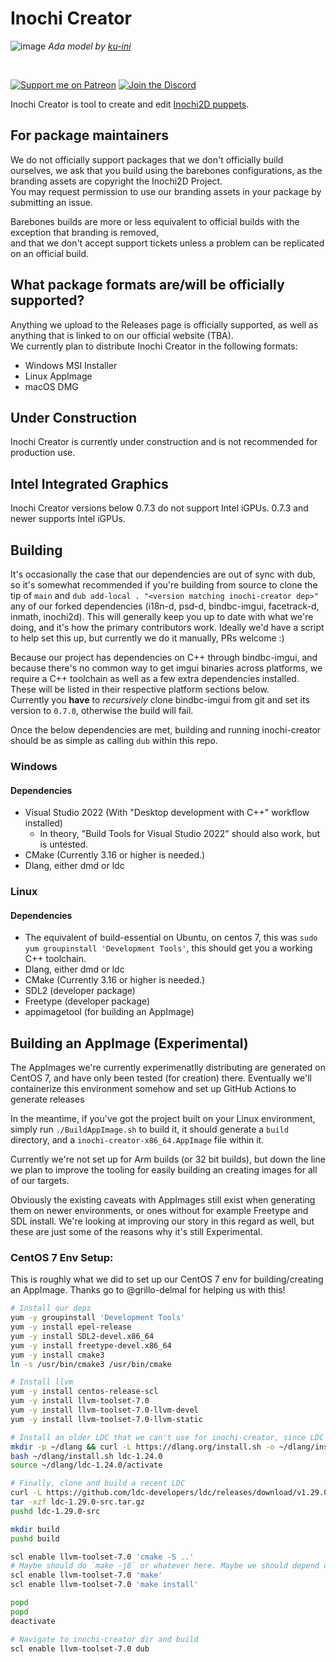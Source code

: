 # Inochi Creator
![image](https://user-images.githubusercontent.com/7032834/170948484-2f3a8175-9c45-4cf6-ae7e-0a6ee86bdc53.png)
_Ada model by [ku-ini](https://twitter.com/duckmastah)_

&nbsp;
&nbsp;

[![Support me on Patreon](https://img.shields.io/endpoint.svg?url=https%3A%2F%2Fshieldsio-patreon.vercel.app%2Fapi%3Fusername%3Dclipsey%26type%3Dpatrons&style=for-the-badge)](https://patreon.com/clipsey)
[![Join the Discord](https://img.shields.io/discord/855173611409506334?label=Community&logo=discord&logoColor=FFFFFF&style=for-the-badge)](https://discord.com/invite/abnxwN6r9v)

Inochi Creator is tool to create and edit [Inochi2D puppets](https://github.com/Inochi2D/inochi2d).

## For package maintainers
We do not officially support packages that we don't officially build ourselves, we ask that you build using the barebones configurations, as the branding assets are copyright the Inochi2D Project.  
You may request permission to use our branding assets in your package by submitting an issue.

Barebones builds are more or less equivalent to official builds with the exception that branding is removed,  
and that we don't accept support tickets unless a problem can be replicated on an official build.

## What package formats are/will be officially supported?
Anything we upload to the Releases page is officially supported, as well as anything that is linked to on our official website (TBA).  
We currently plan to distribute Inochi Creator in the following formats:
 - Windows MSI Installer
 - Linux AppImage
 - macOS DMG

## Under Construction
Inochi Creator is currently under construction and is not recommended for production use.

## Intel Integrated Graphics
Inochi Creator versions below 0.7.3 do not support Intel iGPUs. 0.7.3 and newer supports Intel iGPUs.

## Building
It's occasionally the case that our dependencies are out of sync with dub, so it's somewhat recommended if you're building from source to clone the tip of `main` and `dub add-local . "<version matching inochi-creator dep>"` any of our forked dependencies (i18n-d, psd-d, bindbc-imgui, facetrack-d, inmath, inochi2d). This will generally keep you up to date with what we're doing, and it's how the primary contributors work. Ideally we'd have a script to help set this up, but currently we do it manually, PRs welcome :)

Because our project has dependencies on C++ through bindbc-imgui, and because there's no common way to get imgui binaries across platforms, we require a C++ toolchain as well as a few extra dependencies installed. These will be listed in their respective platform sections below.  
Currently you **have** to _recursively_ clone bindbc-imgui from git and set its version to `0.7.0`, otherwise the build will fail.

Once the below dependencies are met, building and running inochi-creator should be as simple as calling `dub` within this repo.

### Windows
#### Dependencies
- Visual Studio 2022 (With "Desktop development with C++" workflow installed)
  - In theory, "Build Tools for Visual Studio 2022" should also work, but is untested.
- CMake (Currently 3.16 or higher is needed.)
- Dlang, either dmd or ldc

### Linux
#### Dependencies
- The equivalent of build-essential on Ubuntu, on centos 7, this was `sudo yum groupinstall 'Development Tools'`, this should get you a working C++ toolchain.
- Dlang, either dmd or ldc
- CMake (Currently 3.16 or higher is needed.)
- SDL2 (developer package)
- Freetype (developer package)
- appimagetool (for building an AppImage)

## Building an AppImage (Experimental)
The AppImages we're currently experimenatlly distributing are generated on CentOS 7, and have only been tested (for creation) there. Eventually we'll containerize this environment somehow and set up GitHub Actions to generate releases

In the meantime, if you've got the project built on your Linux environment, simply run `./BuildAppImage.sh` to build it, it should generate a `build` directory, and a `inochi-creator-x86_64.AppImage` file within it. 

Currently we're not set up for Arm builds (or 32 bit builds), but down the line we plan to improve the tooling for easily building an creating images for all of our targets. 

Obviously the existing caveats with AppImages still exist when generating them on newer environments, or ones without for example Freetype and SDL install. We're looking at improving our story in this regard as well, but these are just some of the reasons why it's still Experimental.

### CentOS 7 Env Setup:
This is roughly what we did to set up our CentOS 7 env for building/creating an AppImage. Thanks go to @grillo-delmal for helping us with this!

```bash
# Install our deps
yum -y groupinstall 'Development Tools'
yum -y install epel-release
yum -y install SDL2-devel.x86_64
yum -y install freetype-devel.x86_64
yum -y install cmake3
ln -s /usr/bin/cmake3 /usr/bin/cmake

# Install llvm
yum -y install centos-release-scl
yum -y install llvm-toolset-7.0
yum -y install llvm-toolset-7.0-llvm-devel
yum -y install llvm-toolset-7.0-llvm-static

# Install an older LDC that we can't use for inochi-creator, since LDC needs a D compiler to build.
mkdir -p ~/dlang && curl -L https://dlang.org/install.sh -o ~/dlang/install.sh
bash ~/dlang/install.sh ldc-1.24.0
source ~/dlang/ldc-1.24.0/activate

# Finally, clone and build a recent LDC
curl -L https://github.com/ldc-developers/ldc/releases/download/v1.29.0/ldc-1.29.0-src.tar.gz -o ldc-1.29.0-src.tar.gz
tar -xzf ldc-1.29.0-src.tar.gz
pushd ldc-1.29.0-src

mkdir build
pushd build

scl enable llvm-toolset-7.0 'cmake -S ..'
# Maybe should do `make -j8` or whatever here. Maybe we should depend on ninja...
scl enable llvm-toolset-7.0 'make'
scl enable llvm-toolset-7.0 'make install'

popd
popd
deactivate

# Navigate to inochi-creator dir and build
scl enable llvm-toolset-7.0 dub
```
